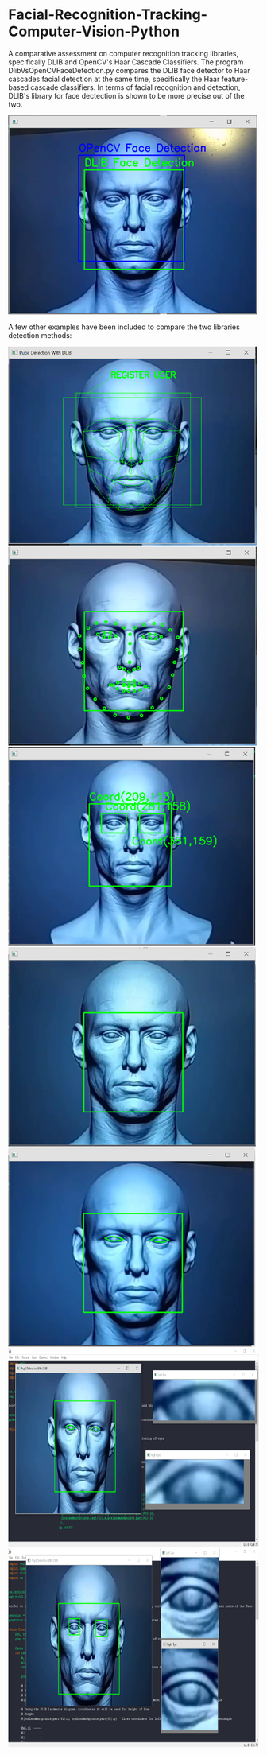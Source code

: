 # Facial-Recognition-Tracking-Computer-Vision-Python

A comparative assessment on computer recognition tracking libraries, specifically DLIB and OpenCV's Haar Cascade Classifiers. The program DlibVsOpenCVFaceDetection.py compares the DLIB face detector to Haar cascades facial detection at the same time, specifically the Haar feature-based cascade classifiers. In terms of facial recognition and detection, DLIB's library for face dectection is shown to be more precise out of the two.

<img src="images/DlibVsOpenCVFaceDetectionIMG.png"  height="400" />

A few other examples have been included to compare the two libraries detection methods:

<img src="images/FullFaceTrackingPolyFillDLIB_landmarks68IMG.png"  height="400" />

<img src="images/FullFaceTrackingDLIB_landmarks68IMG.png"  height="400" />

<img src="images/EyeDetectionForAllFacesFoundDLIBIMG=EyeDetectionForAllFacesFoundOpenCV.png"  height="400" />

<img src="images/FaceDetectionDlib=FaceDetectionOPENCV.png"  height="400" />

<img src="images/PrecisionEyeDectectionDLIBIMG.png"  height="400" />

<img src="images/IrisTrackingDLIBIMG.png"  height="400" />

<img src="images/IrisTrackingRectDLIBIMG.png"  height="400" />


